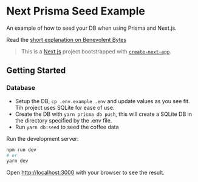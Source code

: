 # Next Prisma Seed Example

An example of how to seed your DB when using Prisma and Next.js.

Read the [short explanation on Benevolent Bytes](https://blog.sethcorker.com/question/how-do-you-seed-a-database-with-prisma/)

> This is a [Next.js](https://nextjs.org/) project bootstrapped with [`create-next-app`](https://github.com/vercel/next.js/tree/canary/packages/create-next-app).

## Getting Started

### Database

- Setup the DB, `cp .env.example .env` and update values as you see fit. Tih project uses SQLite for ease of use.
- Create the DB with `yarn prisma db push`, this will create a SQLite DB in the directory specified by the .env file.
- Run `yarn db:seed` to seed the coffee data

Run the development server:

```bash
npm run dev
# or
yarn dev
```

Open [http://localhost:3000](http://localhost:3000) with your browser to see the result.
